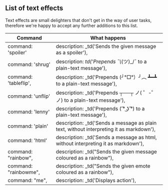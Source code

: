 ## List of text effects

Text effects are small delighters that don't get in the way of user tasks, therefore we're happy to accept any further additions to this list. 

| Command | What happens | 
|---|---|
| command: 'spoiler'|  description: _td('Sends the given message as a spoiler'), |
| command: 'shrug'| description: _td('Prepends ¯\\_(ツ)_/¯ to a plain-text message'),|
| command: 'tableflip', | description: _td('Prepends (╯°□°）╯︵ ┻━┻ to a plain-text message'), |
| command: 'unflip'| description: _td('Prepends ┬──┬ ノ( ゜-゜ノ) to a plain-text message'), |
| command: 'lenny'| description: _td('Prepends ( ͡° ͜ʖ ͡°) to a plain-text message'),|
| command: 'plain'| description: _td('Sends a message as plain text, without interpreting it as markdown'), |
| command: 'html'| description: _td('Sends a message as html, without interpreting it as markdown'), |
| command: "rainbow",| description: _td("Sends the given message coloured as a rainbow"), |
| command: "rainbowme",| description: _td("Sends the given emote coloured as a rainbow"),|
| command: "me", | description: _td('Displays action'),|
